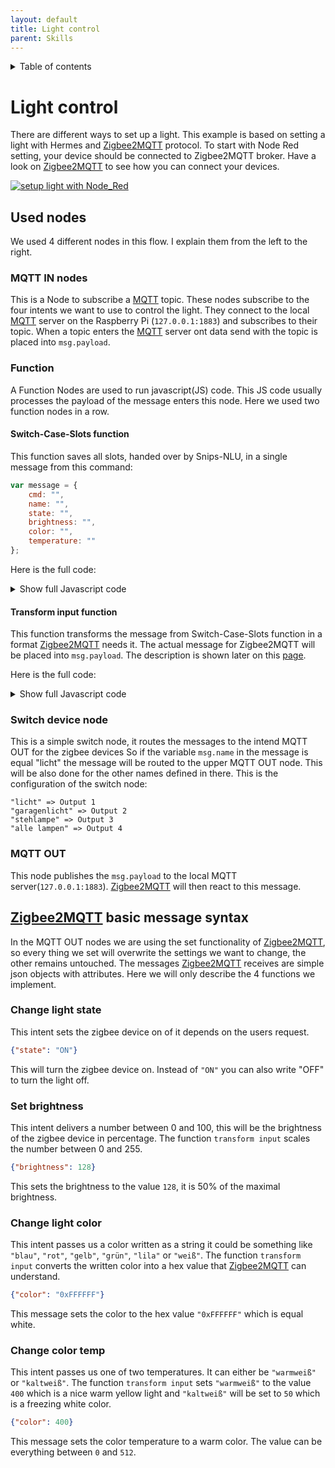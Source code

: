 ```yaml
---
layout: default
title: Light control
parent: Skills
---
```

<details close markdown="block">
  <summary>
    Table of contents
  </summary>
  {: .text-delta }
1. TOC
{:toc}
</details>

# Light control
There are different ways to set up a light. This example is based on setting a light with Hermes and 
[Zigbee2MQTT](/pages/knowledge/zigbee/zigbee2mqtt) protocol.
To start with Node Red setting, your device should be connected to Zigbee2MQTT broker. Have a look on 
[Zigbee2MQTT](/pages/knowledge/zigbee/zigbee2mqtt) to see how you can connect your devices.

[![setup light with Node_Red](/assets/LightControl.png)](/assets/LightControl.png)

## Used nodes
We used 4 different nodes in this flow. I explain them from the left to the right.
### MQTT IN nodes
This is a Node to subscribe a [MQTT](/pages/knowledge/mqtt) topic. These nodes subscribe to the four intents we want 
to use to control the light.
They connect to the local [MQTT](/pages/knowledge/mqtt) server on the Raspberry Pi (`127.0.0.1:1883`) and subscribes 
to their topic.
When a topic enters the [MQTT](/pages/knowledge/mqtt) server ont data send with the topic is placed into `msg.payload`.
### Function
A Function Nodes are used to run javascript(JS) code. This JS code usually processes the payload of the message 
enters this node.
Here we used two function nodes in a row.

#### Switch-Case-Slots function
This function saves all slots, handed over by Snips-NLU, in a single message from this command:
```javascript
var message = {
    cmd: "",
    name: "",
    state: "",
    brightness: "",
    color: "",
    temperature: ""
};
```
Here is the full code:
<details closed markdown="block">
<summary>
<a class="">Show full Javascript code</a>    
</summary>

```javascript
var message = {
    cmd: "",
    name: "",
    state: "",
    brightness: "",
    color: "",
    temperature: ""
};

for (var i = 0; i < msg.payload.slots.length; i++) {
        switch(msg.payload.slots[i].slotName) {
            case "cmd":
                message.cmd = msg.payload.slots[i].value.value;
            break;
            case "name":
                message.name = msg.payload.slots[i].value.value;
            break;
            case "state":
                message.state = msg.payload.slots[i].value.value;
            break;
            case "brightness":
                message.brightness = msg.payload.slots[i].value.value;
            break;
                case "color":
                message.color = msg.payload.slots[i].value.value;
            break;
                case "temperature":
                message.temperature = msg.payload.slots[i].value.value;
            break;
            default:
    }
}

return message;
```
</details>

#### Transform input function
This function transforms the message from Switch-Case-Slots function in a format 
[Zigbee2MQTT](/pages/knowledge/zigbee/zigbee2mqtt) needs it. The actual message for Zigbee2MQTT will be placed into 
`msg.payload`.
The description is shown later on this [page](/pages/skills/light-control#zigbee2mqtt-basic-message-syntax).

Here is the full code:
<details closed markdown="block">
<summary>
<a class="">Show full Javascript code</a>    
</summary>

```javascript
if (msg.state) {
    if (msg.state.toString() === "ein" | msg.state.toString() === "an") {
        msg.payload = {
            state: "ON"
        }
    } else if (msg.state.toString() === "aus") {
        msg.payload = {
            state: "OFF"
        }
    }
    return msg;   
}


if (msg.brightness) {
    msg.payload = {
        brightness: msg.brightness / 100 * 255
    }
    return msg;
}
    
if (msg.temperature) {
    switch(msg.temperature) {
        case "warmweiß":
            msg.payload = {
                color_temp: 400
            }
        break;  
        case "kaltweiß":
            msg.payload = {
                color_temp: 50
            }
        break;
        default:
    }
    return msg;    
}

if (msg.color) {
    switch(msg.color) {
    case "blau":
        msg.payload = {
            color: {
                hex: "0x0000FF"    
            }
        }
    break;  
    
    case "rot":
        msg.payload = {
            color: {
                hex: "0xFF0000"    
            }
        }
    break;
    
    case "gelb":
        msg.payload = {
            color: {
                hex: "0xFFFF00"    
            }
        }
    break;
    
    case "grün":
        msg.payload = {
            color: {
                hex: "0x008000"    
            }
        }
    break;
    
    case "lila":
        msg.payload = {
            color: {
                hex: "0x800080"    
            }
        }
    break;
    
    case "weiß":
        msg.payload = {
            color: {
                hex: "0xFFFFFF"    
            }
        }
    break;
    default:
    }
return msg;
}
```
</details>

### Switch device node
This is a simple switch node, it routes the messages to the intend MQTT OUT for the zigbee devices
So if the variable `msg.name` in the message is equal "licht" the message will be routed to the upper MQTT OUT node.
This will be also done for the other names defined in there. 
This is the configuration of the switch node:
```
"licht" => Output 1
"garagenlicht" => Output 2
"stehlampe" => Output 3
"alle lampen" => Output 4
```

### MQTT OUT
This node publishes the `msg.payload` to the local MQTT server(`127.0.0.1:1883`). 
[Zigbee2MQTT](/pages/knowledge/zigbee/zigbee2mqtt) will then react to this message.

## [Zigbee2MQTT](/pages/knowledge/zigbee/zigbee2mqtt) basic message syntax
In the MQTT OUT nodes we are using the set functionality of [Zigbee2MQTT](/pages/knowledge/zigbee/zigbee2mqtt), so every thing we set will overwrite the 
settings we want to change, the other remains untouched.
The messages [Zigbee2MQTT](/pages/knowledge/zigbee/zigbee2mqtt) receives are simple json objects with attributes. Here we will only describe the 4 functions we implement.
### Change light state
This intent sets the zigbee device on of it depends on the users request.
```json
{"state": "ON"}
```
This will turn the zigbee device on. Instead of `"ON"` you can also write "OFF" to turn the light off.
### Set brightness
This intent delivers a number between 0 and 100, this will be the brightness of the zigbee device in percentage.
The function `transform input` scales the number between 0 and 255.
```json
{"brightness": 128} 
```
This sets the brightness to the value `128`, it is 50% of the maximal brightness.
### Change light color
This intent passes us a color written as a string it could be something like `"blau"`, `"rot"`, `"gelb"`, `"grün"`, `"lila"` or `"weiß"`.
The function `transform input` converts the written color into a hex value that [Zigbee2MQTT](/pages/knowledge/zigbee/zigbee2mqtt) can understand.
```json
{"color": "0xFFFFFF"}
```
This message sets the color to the hex value `"0xFFFFFF"` which is equal white.
### Change color temp
This intent passes us one of two temperatures. It can either be `"warmweiß"` or `"kaltweiß"`.
The function `transform input` sets `"warmweiß"` to the value `400` which is a nice warm yellow light and `"kaltweiß"` will be set to `50` 
which is a freezing white color. 
```json
{"color": 400}
```
This message sets the color temperature to a warm color. The value can be everything between `0` and `512`.